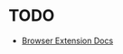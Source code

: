 # TODO

- [Browser Extension Docs](https://developer.mozilla.org/en-US/docs/Mozilla/Add-ons/WebExtensions)
